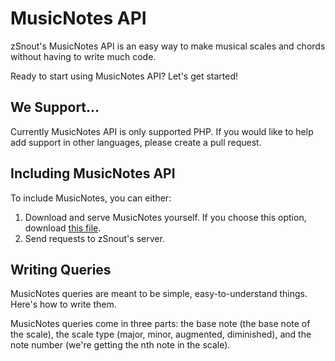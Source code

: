 # MusicNotes API

zSnout's MusicNotes API is an easy way to make musical scales and chords without having to write much code.

Ready to start using MusicNotes API? Let's get started!

## We Support...

Currently MusicNotes API is only supported PHP. If you would like to help add support in other languages, please create a pull request.

## Including MusicNotes API

To include MusicNotes, you can either:

 1. Download and serve MusicNotes yourself. If you choose this option, download [this file](https://github.com/zSnout/MusicNotes-API/blob/master/musicnotes.php).
 2. Send requests to zSnout's server.

## Writing Queries

MusicNotes queries are meant to be simple, easy-to-understand things. Here's how to write them.

MusicNotes queries come in three parts: the base note (the base note of the scale), the scale type (major, minor, augmented, diminished), and the note number (we're getting the nth note in the scale).
